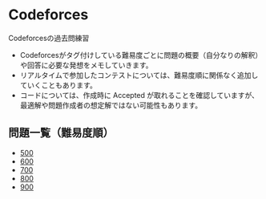 # Codeforces

Codeforcesの過去問練習

- Codeforcesがタグ付けしている難易度ごとに問題の概要（自分なりの解釈）や回答に必要な発想をメモしていきます。
- リアルタイムで参加したコンテストについては、難易度順に関係なく追加していくこともあります。
- コードについては、作成時に Accepted が取れることを確認していますが、最適解や問題作成者の想定解ではない可能性もあります。

## 問題一覧（難易度順）
- [500](https://github.com/takahironakamori/Codeforces/blob/master/ProblemList/0500.md)
- [600](https://github.com/takahironakamori/Codeforces/blob/master/ProblemList/0600.md)
- [700](https://github.com/takahironakamori/Codeforces/blob/master/ProblemList/0700.md)
- [800](https://github.com/takahironakamori/Codeforces/blob/master/ProblemList/0800.md)
- [900](https://github.com/takahironakamori/Codeforces/blob/master/ProblemList/0900.md)
